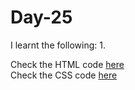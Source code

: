# Day-25


I learnt the following:
1. 

Check the HTML code [here](./.html)  
Check the CSS code [here](./.css)